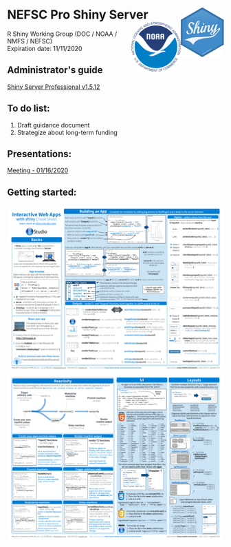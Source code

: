 # NEFSC Pro Shiny Server<img src="images/shiny.png" align="right" height="116" /><img src="images/noaa.png" align="right" height="116" />
R Shiny Working Group (DOC / NOAA / NMFS / NEFSC)\
Expiration date: 11/11/2020

## Administrator's guide
[Shiny Server Professional v1.5.12](https://docs.rstudio.com/shiny-server/)

## To do list:
1. Draft guidance document
2. Strategize about long-term funding

## Presentations:
[Meeting - 01/16/2020](https://github.com/PSB-Turtle/NEFSC-Pro-Shiny-Server/blob/master/presentations/NEFSC_Pro_Shiny_Server_Presentation.pdf)

## Getting started:
![](images/shiny-cheatsheet-1.png)
![](images/shiny-cheatsheet-2.png)
